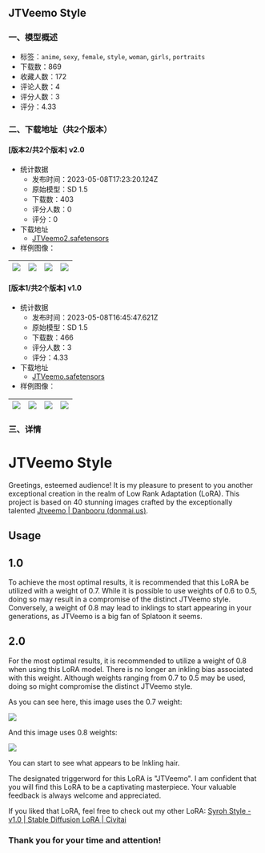 ## JTVeemo Style
### 一、模型概述

- 标签：`anime`, `sexy`, `female`, `style`, `woman`, `girls`, `portraits`
- 下载数：869
- 收藏人数：172
- 评论人数：4
- 评分人数：3
- 评分：4.33

### 二、下载地址（共2个版本）

#### [版本2/共2个版本] v2.0

- 统计数据
  - 发布时间：2023-05-08T17:23:20.124Z
  - 原始模型：SD 1.5
  - 下载数：403
  - 评分人数：0
  - 评分：0
- 下载地址
  - [JTVeemo2.safetensors](https://civitai.com/api/download/models/65782)
- 样例图像：

| <img src="https://image.civitai.com/xG1nkqKTMzGDvpLrqFT7WA/e63a6c4c-3236-47d2-98e8-a6197e2bdddd/width=450/729466.jpeg" /> | <img src="https://image.civitai.com/xG1nkqKTMzGDvpLrqFT7WA/e5810e26-db2a-4e2a-bef0-9a0f27ebca0b/width=450/729465.jpeg" /> | <img src="https://image.civitai.com/xG1nkqKTMzGDvpLrqFT7WA/e8ee26d8-cc62-409e-b21c-fb5c7661b2e7/width=450/729464.jpeg" /> | <img src="https://image.civitai.com/xG1nkqKTMzGDvpLrqFT7WA/15319d45-5775-433c-8abd-7613cc4227ce/width=450/729467.jpeg" /> |
| ---- | ---- | ---- | ---- |

#### [版本1/共2个版本] v1.0

- 统计数据
  - 发布时间：2023-05-08T16:45:47.621Z
  - 原始模型：SD 1.5
  - 下载数：466
  - 评分人数：3
  - 评分：4.33
- 下载地址
  - [JTVeemo.safetensors](https://civitai.com/api/download/models/58757)
- 样例图像：

| <img src="https://image.civitai.com/xG1nkqKTMzGDvpLrqFT7WA/3b0e8586-bc9c-4a22-fb96-aa0520b38800/width=450/656004.jpeg" /> | <img src="https://image.civitai.com/xG1nkqKTMzGDvpLrqFT7WA/53ab8ccf-9e42-42ee-a05a-36c3fed64e00/width=450/655450.jpeg" /> | <img src="https://image.civitai.com/xG1nkqKTMzGDvpLrqFT7WA/262e3983-91ff-48fa-c0bb-5d8a096b3300/width=450/640083.jpeg" /> | <img src="https://image.civitai.com/xG1nkqKTMzGDvpLrqFT7WA/0ec1ba0f-dd9b-4740-d0e0-c5bb108ce200/width=450/640088.jpeg" /> |
| ---- | ---- | ---- | ---- |


### 三、详情
<h1>JTVeemo Style</h1><p></p><p>Greetings, esteemed audience! It is my pleasure to present to you another exceptional creation in the realm of Low Rank Adaptation (LoRA). This project is based on 40 stunning images crafted by the exceptionally talented <a target="_blank" rel="ugc" href="https://danbooru.donmai.us/posts?tags=jtveemo">Jtveemo | Danbooru (</a><a target="_blank" rel="ugc" href="http://donmai.us">donmai.us</a><a target="_blank" rel="ugc" href="https://danbooru.donmai.us/posts?tags=jtveemo">)</a>.</p><p></p><h2>Usage</h2><h2>1.0</h2><p>To achieve the most optimal results, it is recommended that this LoRA be utilized with a weight of 0.7. While it is possible to use weights of 0.6 to 0.5, doing so may result in a compromise of the distinct JTVeemo style. Conversely, a weight of 0.8 may lead to inklings to start appearing in your generations, as JTVeemo is a big fan of Splatoon it seems.</p><p></p><h2>2.0</h2><p>For the most optimal results, it is recommended to utilize a weight of 0.8 when using this LoRA model. There is no longer an inkling bias associated with this weight. Although weights ranging from 0.7 to 0.5 may be used, doing so might compromise the distinct JTVeemo style.</p><p></p><p>As you can see here, this image uses the 0.7 weight:</p><img src="https://imagecache.civitai.com/xG1nkqKTMzGDvpLrqFT7WA/c49c8820-083e-4c12-cb81-64b929b5b500/width=525/c49c8820-083e-4c12-cb81-64b929b5b500.jpeg" /><p>And this image uses 0.8 weights:</p><img src="https://imagecache.civitai.com/xG1nkqKTMzGDvpLrqFT7WA/a089abe6-0e25-4ba9-2f71-27136fc05000/width=525/a089abe6-0e25-4ba9-2f71-27136fc05000.jpeg" /><p>You can start to see what appears to be Inkling hair.</p><p></p><p>The designated triggerword for this LoRA is "JTVeemo". I am confident that you will find this LoRA to be a captivating masterpiece. Your valuable feedback is always welcome and appreciated.</p><p></p><p>If you liked that LoRA, feel free to check out my other LoRA: <a target="_blank" rel="ugc" href="https://civitai.com/models/54010/syroh-style">Syroh Style - v1.0 | Stable Diffusion LoRA | Civitai</a></p><p></p><h3>Thank you for your time and attention!</h3>